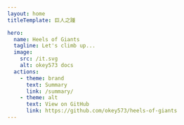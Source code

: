 ```yaml
---
layout: home
titleTemplate: 巨人之踵

hero:
  name: Heels of Giants
  tagline: Let's climb up... 
  image:
    src: /it.svg
    alt: okey573 docs
  actions:
    - theme: brand
      text: Summary
      link: /summary/
    - theme: alt
      text: View on GitHub
      link: https://github.com/okey573/heels-of-giants
---
```

